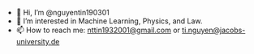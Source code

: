 - 👋 Hi, I’m @nguyentin190301
- 👀 I’m interested in Machine Learning, Physics, and Law.
- 📫 How to reach me: nttin1932001@gmail.com or ti.nguyen@jacobs-university.de

<!---
nguyentin190301/nguyentin190301 is a ✨ special ✨ repository because its `README.md` (this file) appears on your GitHub profile.
You can click the Preview link to take a look at your changes.
--->
